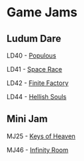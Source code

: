 # Game Jams

## Ludum Dare

LD40 - [Populous](https://ldjam.com/events/ludum-dare/40/populous)

LD41 - [Space Race](https://ldjam.com/events/ludum-dare/41/space-race)

LD42 - [Finite Factory](https://ldjam.com/events/ludum-dare/42/finite-factory)

LD44 - [Hellish Souls](https://ldjam.com/events/ludum-dare/44/hellish-souls)

## Mini Jam

MJ25 - [Keys of Heaven](https://itch.io/jam/mini-jam-25-spirits/rate/402346)

MJ46 - [Infinity Room](https://itch.io/jam/mini-jam-46-justice/rate/556291)
